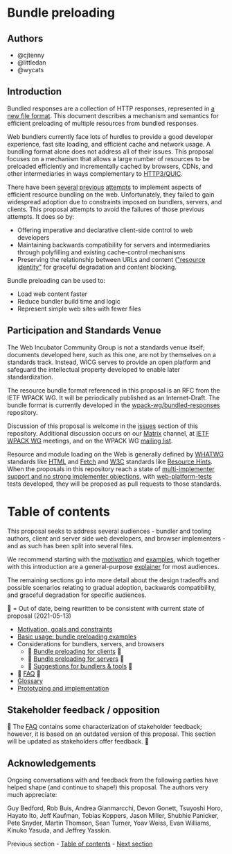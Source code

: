 # Bundle preloading

## Authors

* @cjtenny
* @littledan
* @wycats

## Introduction

Bundled responses are a collection of HTTP responses, represented in [a new file format](https://github.com/seanturner/wpack-bundled-responses). This document describes a mechanism and semantics for efficient preloading of multiple resources from bundled responses.

Web bundlers currently face lots of hurdles to provide a good developer experience, fast site loading, and efficient cache and network usage. A bundling format alone does not address all of their issues. This proposal focuses on a mechanism that allows a large number of resources to be preloaded efficiently and incrementally cached by browsers, CDNs, and other intermediaries in ways complementary to [HTTP3/QUIC](https://developer.mozilla.org/en-US/docs/Glossary/QUIC).

There have been [several](https://en.wikipedia.org/wiki/HTTP/2_Server_Push) [previous](https://datatracker.ietf.org/doc/html/rfc7541) [attempts](https://datatracker.ietf.org/doc/html/draft-ietf-httpbis-cache-digest-05) to implement aspects of efficient resource bundling on the web. Unfortunately, they failed to gain widespread adoption due to constraints imposed on bundlers, servers, and clients. This proposal attempts to avoid the failures of those previous attempts. It does so by:
- Offering imperative and declarative client-side control to web developers
- Maintaining backwards compatibility for servers and intermediaries through polyfilling and existing cache-control mechanisms
- Preserving the relationship between URLs and content (["resource identity"](./glossary.md#rsrcidentity) for graceful degradation and content blocking.

Bundle preloading can be used to:
- Load web content faster
- Reduce bundler build time and logic
- Represent simple web sites with fewer files

## Participation and Standards Venue

The Web Incubator Community Group is not a standards venue itself; documents developed here, such as this one, are not by themselves on a standards track. Instead, WICG serves to provide an open platform and safeguard the intellectual property developed to enable later standardization.

The resource bundle format referenced in this proposal is an RFC from the IETF WPACK WG. It will be periodically published as an Internet-Draft. The bundle format is currently developed in the [wpack-wg/bundled-responses](https://github.com/wpack-wg/bundled-responses) repository.

Discussion of this proposal is welcome in the [issues](https://github.com/WICG/resource-bundles/issues) section of this repository. Additional discussion occurs on our [Matrix](https://matrix.to/#/#bundle-preloading:igalia.com) channel, at [IETF WPACK WG](https://datatracker.ietf.org/wg/wpack/about/) meetings, and on the WPACK WG [mailing list](https://www.ietf.org/mailman/listinfo/wpack).

Resource and module loading on the Web is generally defined by [WHATWG](https://whatwg.org/) standards like [HTML](https://html.spec.whatwg.org/) and [Fetch](https://fetch.spec.whatwg.org/) and [W3C](https://www.w3.org/) standards like [Resource Hints](https://w3c.github.io/resource-hints/). When the proposals in this repository reach a state of [multi-implementer support and no strong implementer objections](https://whatwg.org/working-mode), with [web-platform-tests](https://github.com/web-platform-tests/wpt/) tests developed, they will be proposed as pull requests to those standards.

# Table of contents

This proposal seeks to address several audiences - bundler and tooling authors, client and server side web developers, and browser implementers - and as such has been split into several files.

We recommend starting with the [motivation](./motivation.md) and [examples](./examples.md), which together with this introduction are a general-purpose [explainer](https://w3ctag.github.io/explainers) for most audiences.

The remaining sections go into more detail about the design tradeoffs and possible scenarios relating to gradual adoption, backwards compatibility, and graceful degradation for specific audiences.

🚧 = Out of date, being rewritten to be consistent with current state of proposal (2021-05-13)

- [Motivation, goals and constraints](./motivation.md)
- [Basic usage: bundle preloading examples](./examples.md)
- Considerations for bundlers, servers, and browsers
  - 🚧 [Bundle preloading for clients](./subresource-loading.md) 🚧
  - 🚧 [Bundle preloading for servers](./subresource-loading-server.md) 🚧
  - 🚧 [Suggestions for bundlers & tools](./subresource-loading-tools.md) 🚧
- 🚧 [FAQ](./faq.md) 🚧
- [Glossary](./glossary.md)
- [Prototyping and implementation](./implementation.md) 

## Stakeholder feedback / opposition

🚧 The [FAQ](./faq.md) contains some characterization of stakeholder feedback; however, it is based on an outdated version of this proposal. This section will be updated as stakeholders offer feedback. 🚧

## Acknowledgements

Ongoing conversations with and feedback from the following parties have helped shape (and continue to shape!) this proposal. The authors very much appreciate:

Guy Bedford, Rob Buis, Andrea Gianmarcchi, Devon Gonett, Tsuyoshi Horo, Hayato Ito, Jeff Kaufman, Tobias Koppers, Jason Miller, Shubhie Panicker, Pete Snyder, Martin Thomson, Sean Turner, Yoav Weiss, Evan Williams, Kinuko Yasuda, and Jeffrey Yasskin.

Previous section - [Table of contents](./README.md#table-of-contents) - [Next section](./motivation.md)
